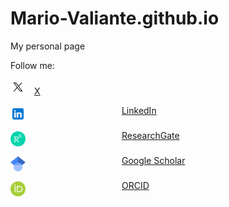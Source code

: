 # Mario-Valiante.github.io
My personal page

Follow me:

<img src="assets/img/X_white_icon.svg" width="24" heigth="24" title="X" alt="X icon" align="bottom"/>&emsp;<a href="https://x.com/MarioValiante">X</a>

<img src="assets/img/icons8-linkedin.svg" width="24" heigth="24" title="LinkedIn" alt="LinkedIn icon" align="middle" style="margin:0px 150px 0px 0px"/> <a href="https://www.linkedin.com/in/mario-valiante-38958093/">LinkedIn</a>

<img src="assets/img/ResearchGate_icon_SVG.svg" width="24" heigth="24" title="ResearchGate" alt="ResearchGate icon" align="middle" style="margin:0px 150px 0px 0px"/> <a href="https://www.researchgate.net/profile/Mario-Valiante">ResearchGate</a>

<img src="assets/img/Google_Scholar_logo.svg" width="24" heigth="24" title="Google Scholar" alt="Google Scholar icon" align="middle" style="margin:0px 150px 0px 0px"/> <a href="https://scholar.google.it/citations?hl=it&user=Aku_jrEAAAAJ">Google Scholar</a>

<img src="assets/img/orcid.logo.icon.svg" width="24" heigth="24" title="ORCID" alt="ORCID icon" align="middle" style="margin:0px 150px 0px 0px"/> <a href="https://orcid.org/0000-0001-8619-8473">ORCID</a>

